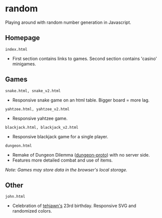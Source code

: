 # random
Playing around with random number generation in Javascript.

## Homepage

`index.html`
- First section contains links to games. Second section contains 'casino' minigames.
  
## Games

`snake.html, snake_v2.html`
- Responsive snake game on an html table. Bigger board = more lag.

`yahtzee.html, yahtzee_v2.html`
- Responsive yahtzee game.

`blackjack.html, blackjack_v2.html`
- Responsive blackjack game for a single player.

`dungeon.html`
- Remake of Dungeon Dilemma ([dungeon-proto](https://github.com/VnceGd/dungeon-proto)) with no server side.
- Features more detailed combat and use of items.

*Note: Games may store data in the browser's local storage.*
  
## Other

`john.html`
- Celebration of [tehjawn's](https://github.com/tehjawn) 23rd birthday. Responsive SVG and randomized colors.
